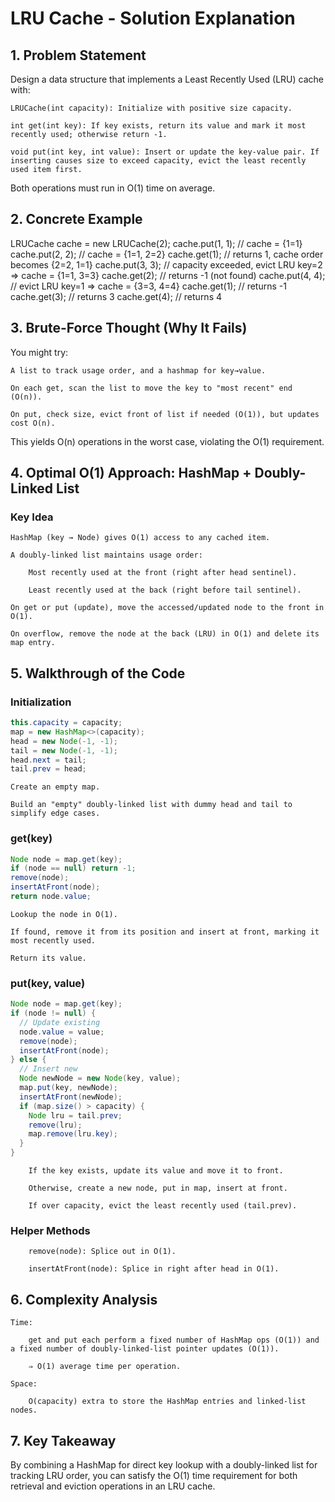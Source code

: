 # LRU Cache - Solution Explanation

## 1. Problem Statement

Design a data structure that implements a Least Recently Used (LRU) cache with:

    LRUCache(int capacity): Initialize with positive size capacity.

    int get(int key): If key exists, return its value and mark it most recently used; otherwise return -1.

    void put(int key, int value): Insert or update the key-value pair. If inserting causes size to exceed capacity, evict the least recently used item first.

Both operations must run in O(1) time on average.

## 2. Concrete Example

LRUCache cache = new LRUCache(2);
cache.put(1, 1);      // cache = {1=1}
cache.put(2, 2);      // cache = {1=1, 2=2}
cache.get(1);         // returns 1, cache order becomes {2=2, 1=1}
cache.put(3, 3);      // capacity exceeded, evict LRU key=2 ⇒ cache = {1=1, 3=3}
cache.get(2);         // returns -1 (not found)
cache.put(4, 4);      // evict LRU key=1 ⇒ cache = {3=3, 4=4}
cache.get(1);         // returns -1
cache.get(3);         // returns 3
cache.get(4);         // returns 4

## 3. Brute-Force Thought (Why It Fails)

You might try:

    A list to track usage order, and a hashmap for key→value.

    On each get, scan the list to move the key to "most recent" end (O(n)).

    On put, check size, evict front of list if needed (O(1)), but updates cost O(n).

This yields O(n) operations in the worst case, violating the O(1) requirement.

## 4. Optimal O(1) Approach: HashMap + Doubly-Linked List

### Key Idea

    HashMap (key → Node) gives O(1) access to any cached item.

    A doubly-linked list maintains usage order:

        Most recently used at the front (right after head sentinel).

        Least recently used at the back (right before tail sentinel).

    On get or put (update), move the accessed/updated node to the front in O(1).

    On overflow, remove the node at the back (LRU) in O(1) and delete its map entry.

## 5. Walkthrough of the Code

### Initialization

```java
this.capacity = capacity;
map = new HashMap<>(capacity);
head = new Node(-1, -1);
tail = new Node(-1, -1);
head.next = tail; 
tail.prev = head;
```

    Create an empty map.

    Build an "empty" doubly-linked list with dummy head and tail to simplify edge cases.

### get(key)

```java
Node node = map.get(key);
if (node == null) return -1;
remove(node);
insertAtFront(node);
return node.value;
```

    Lookup the node in O(1).

    If found, remove it from its position and insert at front, marking it most recently used.

    Return its value.

### put(key, value)

```java
Node node = map.get(key);
if (node != null) {
  // Update existing
  node.value = value;
  remove(node);
  insertAtFront(node);
} else {
  // Insert new
  Node newNode = new Node(key, value);
  map.put(key, newNode);
  insertAtFront(newNode);
  if (map.size() > capacity) {
    Node lru = tail.prev;
    remove(lru);
    map.remove(lru.key);
  }
}
```

        If the key exists, update its value and move it to front.

        Otherwise, create a new node, put in map, insert at front.

        If over capacity, evict the least recently used (tail.prev).

### Helper Methods

        remove(node): Splice out in O(1).

        insertAtFront(node): Splice in right after head in O(1).

## 6. Complexity Analysis

    Time:

        get and put each perform a fixed number of HashMap ops (O(1)) and a fixed number of doubly-linked-list pointer updates (O(1)).

        ⇒ O(1) average time per operation.

    Space:

        O(capacity) extra to store the HashMap entries and linked-list nodes.

## 7. Key Takeaway

By combining a HashMap for direct key lookup with a doubly-linked list for tracking LRU order, you can satisfy the O(1) time requirement for both retrieval and eviction operations in an LRU cache. 